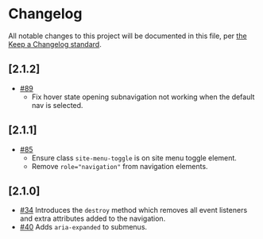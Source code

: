 # Changelog

All notable changes to this project will be documented in this file, per [the Keep a Changelog standard](http://keepachangelog.com/).

## [2.1.2]
- [#89](https://github.com/10up/component-library/pull/89)
    - Fix hover state opening subnavigation not working when the default nav is selected.
## [2.1.1]
- [#85](https://github.com/10up/component-library/pull/85)
    - Ensure class `site-menu-toggle` is on site menu toggle element.
    - Remove `role="navigation"` from navigation elements.
## [2.1.0]

- [#34](https://github.com/10up/component-library/pull/34) Introduces the `destroy` method which removes all event listeners and extra attributes added to the navigation.
- [#40](https://github.com/10up/component-library/pull/40) Adds `aria-expanded` to submenus.
